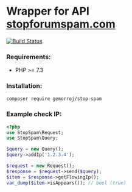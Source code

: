 # Wrapper for API [stopforumspam.com](https://www.stopforumspam.com/usage)

[![Build Status](https://secure.travis-ci.org/Gemorroj/StopSpam.png?branch=master)](https://travis-ci.org/Gemorroj/StopSpam)


### Requirements:

- PHP >= 7.3


### Installation:
```bash
composer require gemorroj/stop-spam
```


### Example check IP:

```php
<?php
use StopSpam\Request;
use StopSpam\Query;

$query = new Query();
$query->addIp('1.2.3.4');

$request = new Request();
$response = $request->send($query);
$item = $response->getFlowingIp();
var_dump($item->isAppears()); // bool (true)
```
